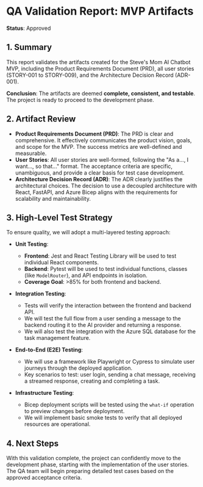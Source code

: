 # QA Validation Report: MVP Artifacts

**Status**: Approved

## 1. Summary

This report validates the artifacts created for the Steve's Mom AI Chatbot MVP, including the Product Requirements Document (PRD), all user stories (STORY-001 to STORY-009), and the Architecture Decision Record (ADR-001).

**Conclusion**: The artifacts are deemed **complete, consistent, and testable**. The project is ready to proceed to the development phase.

## 2. Artifact Review

- **Product Requirements Document (PRD)**: The PRD is clear and comprehensive. It effectively communicates the product vision, goals, and scope for the MVP. The success metrics are well-defined and measurable.
- **User Stories**: All user stories are well-formed, following the "As a..., I want..., so that..." format. The acceptance criteria are specific, unambiguous, and provide a clear basis for test case development.
- **Architecture Decision Record (ADR)**: The ADR clearly justifies the architectural choices. The decision to use a decoupled architecture with React, FastAPI, and Azure Bicep aligns with the requirements for scalability and maintainability.

## 3. High-Level Test Strategy

To ensure quality, we will adopt a multi-layered testing approach:

- **Unit Testing**:
  - **Frontend**: Jest and React Testing Library will be used to test individual React components.
  - **Backend**: Pytest will be used to test individual functions, classes (like `ModelRouter`), and API endpoints in isolation.
  - **Coverage Goal**: >85% for both frontend and backend.

- **Integration Testing**:
  - Tests will verify the interaction between the frontend and backend API.
  - We will test the full flow from a user sending a message to the backend routing it to the AI provider and returning a response.
  - We will also test the integration with the Azure SQL database for the task management feature.

- **End-to-End (E2E) Testing**:
  - We will use a framework like Playwright or Cypress to simulate user journeys through the deployed application.
  - Key scenarios to test: user login, sending a chat message, receiving a streamed response, creating and completing a task.

- **Infrastructure Testing**:
  - Bicep deployment scripts will be tested using the `what-if` operation to preview changes before deployment.
  - We will implement basic smoke tests to verify that all deployed resources are operational.

## 4. Next Steps

With this validation complete, the project can confidently move to the development phase, starting with the implementation of the user stories. The QA team will begin preparing detailed test cases based on the approved acceptance criteria.

